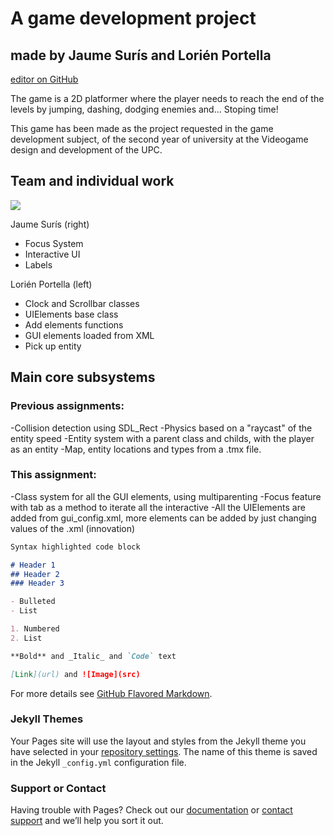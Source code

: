 # A game development project

## made by Jaume Surís and Lorién Portella
 [editor on GitHub](https://github.com/AWDaM/GameDevelopmentAssignments/edit/master/index.md) 
 
The game is a  2D platformer where the player needs to reach the end of the levels by jumping, dashing, dodging enemies and... Stoping  time!

This game has been made as the project requested in the game development subject, of the second year of university at the Videogame design and development of the UPC.


Team and individual work
-

![](https://imgur.com/NRWagrE.png)

Jaume Surís (right)
- Focus System
- Interactive UI
- Labels

Lorién Portella (left)
- Clock and Scrollbar classes
- UIElements base class
- Add elements functions
- GUI elements loaded from XML
- Pick up entity

Main core subsystems
-

### Previous assignments:

-Collision detection using SDL_Rect
-Physics based on a "raycast" of the entity speed
-Entity system with a parent class and childs, with the player as an entity
-Map, entity locations and types from a .tmx file.

### This assignment:

-Class system for all the GUI elements, using multiparenting
-Focus feature with tab as a method to iterate all the interactive
-All the UIElements are added from gui_config.xml, more elements can be added by just changing values of the .xml (innovation)

```markdown
Syntax highlighted code block

# Header 1
## Header 2
### Header 3

- Bulleted
- List

1. Numbered
2. List

**Bold** and _Italic_ and `Code` text

[Link](url) and ![Image](src)
```

For more details see [GitHub Flavored Markdown](https://guides.github.com/features/mastering-markdown/).

### Jekyll Themes

Your Pages site will use the layout and styles from the Jekyll theme you have selected in your [repository settings](https://github.com/AWDaM/GameDevelopmentAssignments/settings). The name of this theme is saved in the Jekyll `_config.yml` configuration file.

### Support or Contact

Having trouble with Pages? Check out our [documentation](https://help.github.com/categories/github-pages-basics/) or [contact support](https://github.com/contact) and we’ll help you sort it out.

